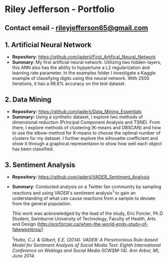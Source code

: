 # Riley Jefferson - Portfolio
## Contact email - rileyjefferson65@gmail.com

## 1. Artificial Neural Network
- **Repository**: https://github.com/jaderjj/First_Artifical_Neural_Network
- **Summary**: My first artificial neural network. Utilizing two hidden-layers, this ANN also has the ability to hypyertune a L2 regularization and learning rate parameter. In the examples folder I investigate a Kaggle example of classifying digits using this neural network. With 2500 iterations, it has a 98.8% accuracy on the test dataset.

## 2. Data Mining
- **Repository:** https://github.com/jaderjj/Data_Mining_Essentials
- **Summary:** Using a synthetic dataset, I explore two methods of dimensional reduction (Principal Component Analysis and TSNE). From there, I explore methods of clustering (K-means and DBSCAN) and how to use the elbow-method for K-means to choose the optimal number of clusters for my dataset. I further explore the silhouette coefficient and show it through a graphical representaion to show how well each object has been classified.

## 3. Sentiment Analysis
- **Repository**: https://github.com/jaderjj/VADER_Sentiment_Analysis
- **Summary**: Conducted analysis on a Twitter fan community by sampling reactions and using VADER's sentiment analysis<sup>1</sup> to gain an understanding of what can cause reactions from a sample to deviate from the general population.

  This work was acknowledged by the lead of the study, Eric Forcier, Ph.D Student, Swinburne University of Technology, Faculty of Health, Arts and Design (http://ericforcier.ca/when-the-world-ends-study-of-fakewesteros/)

  *<sup>1</sup>Hutto, C.J. & Gilbert, E.E. (2014). VADER: A Parsimonious Rule-based Model for Sentiment Analysis of Social Media Text. Eighth International Conference on Weblogs and Social Media (ICWSM-14). Ann Arbor, MI, June 2014.*

